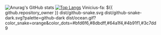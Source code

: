![Anurag's GitHub stats](https://github-readme-stats.vercel.app/api?username=Vinicius-fa&show_icons=true&theme=radical)
[![Top Langs](https://github-readme-stats.vercel.app/api/top-langs/?username=Vinicius-fa&layout=compact)](https://github.com/Vinicius-fa/github-readme-stats)
Vinicius-fa: ${{ github.repository_owner }}
dist/github-snake.svg
dist/github-snake-dark.svg?palette=github-dark
dist/ocean.gif?color_snake=orange&color_dots=#bfd6f6,#8dbdff,#64a1f4,#4b91f1,#3c7dd9
